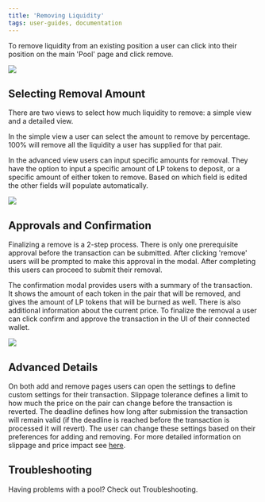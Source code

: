 ```yaml
---
title: 'Removing Liquidity'
tags: user-guides, documentation
---
```


To remove liquidity from an existing position a user can click into their position on the main 'Pool' page and click remove.

![](/images/remove-1.png)

## Selecting Removal Amount

There are two views to select how much liquidity to remove: a simple view and a detailed view.

In the simple view a user can select the amount to remove by percentage. 100% will remove all the liquidity a user has supplied for that pair.

In the advanced view users can input specific amounts for removal. They have the option to input a specific amount of LP tokens to deposit, or a specific amount of either token to remove. Based on which field is edited the other fields will populate automatically.

![](/images/remove-2.png)

## Approvals and Confirmation

Finalizing a remove is a 2-step process. There is only one prerequisite approval before the transaction can be submitted. After clicking 'remove' users will be prompted to make this approval in the modal. After completing this users can proceed to submit their removal.

The confirmation modal provides users with a summary of the transaction. It shows the amount of each token in the pair that will be removed, and gives the amount of LP tokens that will be burned as well. There is also additional information about the current price. To finalize the removal a user can click confirm and approve the transaction in the UI of their connected wallet.

![](/images/remove-3.png)

## Advanced Details

On both add and remove pages users can open the settings to define custom settings for their transaction. Slippage tolerance defines a limit to how much the price on the pair can change before the transaction is reverted. The deadline defines how long after submission the transaction will remain valid (if the deadline is reached before the transaction is processed it will revert). The user can change these settings based on their preferences for adding and removing. For more detailed information on slippage and price impact see [here](/docs/v2/swaps/pricing/).

## Troubleshooting

Having problems with a pool? Check out <Link to="/docs/v2/web-app/troubleshooting/">Troubleshooting</Link>.
